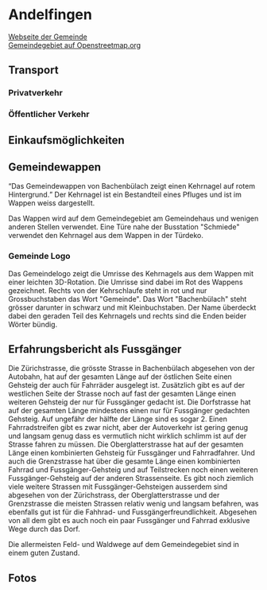 # Andelfingen

[Webseite der Gemeinde](https://www.bachenbuelach.ch)  
[Gemeindegebiet auf Openstreetmap.org](https://www.openstreetmap.org/relation/1682084)

## Transport

### Privatverkehr

### Öffentlicher Verkehr

## Einkaufsmöglichkeiten

## Gemeindewappen

<q cite="https://www.bachenbuelach.ch/portraet/geschichte.html/8">Das Gemeindewappen von Bachenbülach zeigt einen Kehrnagel auf rotem Hintergrund.</q> Der Kehrnagel ist ein Bestandteil eines Pfluges und ist im Wappen weiss dargestellt.

Das Wappen wird auf dem Gemeindegebiet am Gemeindehaus und wenigen anderen Stellen verwendet. Eine Türe nahe der Busstation "Schmiede" verwendet den Kehrnagel aus dem Wappen in der Türdeko.

### Gemeinde Logo

Das Gemeindelogo zeigt die Umrisse des Kehrnagels aus dem Wappen mit einer leichten 3D-Rotation. Die Umrisse sind dabei im Rot des Wappens gezeichnet. Rechts von der Kehrschlaufe steht in rot und nur Grossbuchstaben das Wort "Gemeinde". Das Wort "Bachenbülach" steht grösser darunter in schwarz und mit Kleinbuchstaben. Der Name überdeckt dabei den geraden Teil des Kehrnagels und rechts sind die Enden beider Wörter bündig.

## Erfahrungsbericht als Fussgänger

Die Zürichstrasse, die grösste Strasse in Bachenbülach abgesehen von der Autobahn, hat auf der gesamten Länge auf der östlichen Seite einen Gehsteig der auch für Fahrräder ausgelegt ist. Zusätzlich gibt es auf der westlichen Seite der Strasse noch auf fast der gesamten Länge einen weiteren Gehsteig der nur für Fussgänger gedacht ist. Die Dorfstrasse hat auf der gesamten Länge mindestens einen nur für Fussgänger gedachten Gehsteig. Auf ungefähr der hälfte der Länge sind es sogar 2. Einen Fahrradstreifen gibt es zwar nicht, aber der Autoverkehr ist gering genug und langsam genug dass es vermutlich nicht wirklich schlimm ist auf der Strasse fahren zu müssen. Die Oberglatterstrasse hat auf der gesamten Länge einen kombinierten Gehsteig für Fussgänger und Fahrradfahrer. Und auch die Grenzstrasse hat über die gesamte Länge einen kombinierten Fahrrad und Fussgänger-Gehsteig und auf Teilstrecken noch einen weiteren Fussgänger-Gehsteig auf der anderen Strassenseite. Es gibt noch ziemlich viele weitere Strassen mit Fussgänger-Gehsteigen ausserdem sind abgesehen von der Zürichstrass, der Oberglatterstrasse und der Grenzstrasse die meisten Strassen relativ wenig und langsam befahren, was ebenfalls gut ist für die Fahhrad- und Fussgängerfreundlichkeit. Abgesehen von all dem gibt es auch noch ein paar Fussgänger und Fahrrad exklusive Wege durch das Dorf.

Die allermeisten Feld- und Waldwege auf dem Gemeindegebiet sind in einem guten Zustand.

## Fotos
